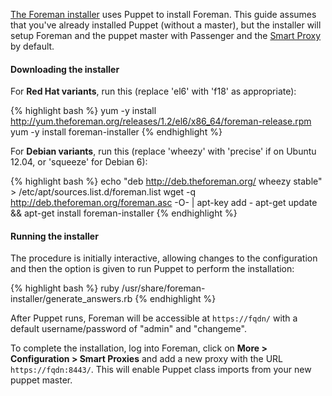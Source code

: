 
[The Foreman installer](https://github.com/theforeman/foreman-installer) uses Puppet to install Foreman. This guide assumes that you've already installed Puppet (without a master), but the installer will setup Foreman and the puppet master with Passenger and the [Smart Proxy](https://github.com/theforeman/smart-proxy) by default.

#### Downloading the installer

For **Red Hat variants**, run this (replace 'el6' with 'f18' as appropriate):

{% highlight bash %}
yum -y install http://yum.theforeman.org/releases/1.2/el6/x86_64/foreman-release.rpm
yum -y install foreman-installer
{% endhighlight %}

For **Debian variants**, run this (replace 'wheezy' with 'precise' if on Ubuntu 12.04, or 'squeeze' for Debian 6):

{% highlight bash %}
echo "deb http://deb.theforeman.org/ wheezy stable" > /etc/apt/sources.list.d/foreman.list
wget -q http://deb.theforeman.org/foreman.asc -O- | apt-key add -
apt-get update && apt-get install foreman-installer
{% endhighlight %}

#### Running the installer

The procedure is initially interactive, allowing changes to the configuration and then the option is given to run Puppet to perform the installation:

{% highlight bash %}
ruby /usr/share/foreman-installer/generate_answers.rb
{% endhighlight %}

After Puppet runs, Foreman will be accessible at `https://fqdn/` with a default username/password of "admin" and "changeme".

To complete the installation, log into Foreman, click on **More > Configuration > Smart Proxies** and add a new proxy with the URL `https://fqdn:8443/`.  This will enable Puppet class imports from your new puppet master.
